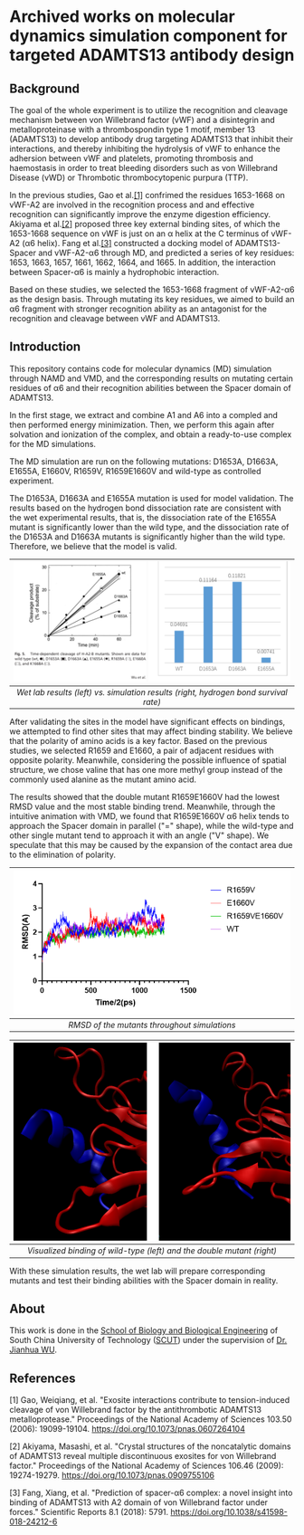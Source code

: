 # Archived works on molecular dynamics simulation component for targeted ADAMTS13 antibody design

## Background
The goal of the whole experiment is to utilize the recognition and cleavage mechanism between von Willebrand factor (vWF) and a disintegrin and metalloproteinase with a thrombospondin type 1 motif, member 13 (ADAMTS13) to develop antibody drug targeting ADAMTS13 that inhibit their interactions, and thereby inhibiting the hydrolysis of vWF to enhance the adhersion between vWF and platelets, promoting thrombosis and haemostasis in order to treat bleeding disorders such as von Willebrand Disease (vWD) or Thrombotic thrombocytopenic purpura (TTP).

In the previous studies, Gao et al.[[1]](#1) confrimed the residues 1653-1668 on vWF-A2 are involved in the recognition process and and effective recognition can significantly improve the enzyme digestion efficiency. Akiyama et al.[[2]](#2) proposed three key external binding sites, of which the 1653-1668 sequence on vWF is just on an α helix at the C terminus of vWF-A2 (α6 helix). Fang et al.[[3]](#3) constructed a docking model of ADAMTS13-Spacer and vWF-A2-α6 through MD, and predicted a series of key residues: 1653, 1663, 1657, 1661, 1662, 1664, and 1665. In addition, the interaction between Spacer-α6 is mainly a hydrophobic interaction.

Based on these studies, we selected the 1653-1668 fragment of vWF-A2-α6 as the design basis. Through mutating its key residues, we aimed to build an α6 fragment with stronger recognition ability as an antagonist for the recognition and cleavage between vWF and ADAMTS13.

## Introduction
This repository contains code for molecular dynamics (MD) simulation through NAMD and VMD, and the corresponding results on mutating certain residues of α6 and their recognition abilities between the Spacer domain of ADAMTS13.

In the first stage, we extract and combine A1 and A6 into a compled and then performed energy minimization. Then, we perform this again after solvation and ionization of the complex, and obtain a ready-to-use complex for the MD simulations.

The MD simulation are run on the following mutations: D1653A, D1663A, E1655A, E1660V, R1659V, R1659E1660V and wild-type as controlled experiment.

The D1653A, D1663A and E1655A mutation is used for model validation. The results based on the hydrogen bond dissociation rate are consistent with the wet experimental results, that is, the dissociation rate of the E1655A mutant is significantly lower than the wild type, and the dissociation rate of the D1653A and D1663A mutants is significantly higher than the wild type. Therefore, we believe that the model is valid.

| ![Wet lab results (left) vs. simulation results (right, hydrogen bond survival rate)](validation.png) | 
|:--:| 
| *Wet lab results (left) vs. simulation results (right, hydrogen bond survival rate)* |

After validating the sites in the model have significant effects on bindings, we attempted to find other sites that may affect binding stability. We believe that the polarity of amino acids is a key factor. Based on the previous studies, we selected R1659 and E1660, a pair of adjacent residues with opposite polarity. Meanwhile,  considering the possible influence of spatial structure, we chose valine that has one more methyl group instead of the commonly used alanine as the mutant amino acid.

The results showed that the double mutant R1659E1660V had the lowest RMSD value and the most stable binding trend. Meanwhile, through the intuitive animation with VMD, we found that R1659E1660V α6 helix tends to approach the Spacer domain in parallel ("=" shape), while the wild-type and other single mutant tend to approach it with an angle ("V" shape). We speculate that this may be caused by the expansion of the contact area due to the elimination of polarity.

| ![RMSD of the mutants](RMSD.png) | 
|:--:| 
| *RMSD of the mutants throughout simulations* |

| ![Visualized binding of wild-type (left) and the double mutant (right)](WT_vs_Mutant.png) | 
|:--:| 
| *Visualized binding of wild-type (left) and the double mutant (right)* |

With these simulation results, the wet lab will prepare corresponding mutants and test their binding abilities with the Spacer domain in reality.

## About
This work is done in the [School of Biology and Biological Engineering](http://www2.scut.edu.cn/biology_en) of South China University of Technology ([SCUT](https://www.scut.edu.cn/en/)) under the supervision of [Dr. Jianhua WU](http://www2.scut.edu.cn/biology_en/2015/0703/c5951a93353/page.htm).

## References
<a id="1">[1]</a>
Gao, Weiqiang, et al. "Exosite interactions contribute to tension-induced cleavage of von Willebrand factor by the antithrombotic ADAMTS13 metalloprotease." Proceedings of the National Academy of Sciences 103.50 (2006): 19099-19104. https://doi.org/10.1073/pnas.0607264104

<a id="2">[2]</a>
Akiyama, Masashi, et al. "Crystal structures of the noncatalytic domains of ADAMTS13 reveal multiple discontinuous exosites for von Willebrand factor." Proceedings of the National Academy of Sciences 106.46 (2009): 19274-19279. https://doi.org/10.1073/pnas.0909755106

<a id="3">[3]</a>
Fang, Xiang, et al. "Prediction of spacer-α6 complex: a novel insight into binding of ADAMTS13 with A2 domain of von Willebrand factor under forces." Scientific Reports 8.1 (2018): 5791. https://doi.org/10.1038/s41598-018-24212-6
